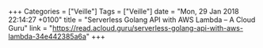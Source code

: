 +++
Categories = ["Veille"]
Tags = ["Veille"]
date = "Mon, 29 Jan 2018 22:14:27 +0100"
title = "Serverless Golang API with AWS Lambda – A Cloud Guru"
link = "https://read.acloud.guru/serverless-golang-api-with-aws-lambda-34e442385a6a"
+++

